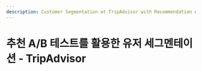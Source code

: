 ```yaml
---
description: Customer Segmentation at TripAdvisor with Recommendation A/B Tests
---
```


# 추천 A/B 테스트를 활용한 유저 세그멘테이션 - TripAdvisor

